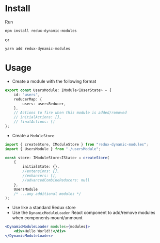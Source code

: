 # Install

Run

```
npm install redux-dynamic-modules
```

or

```
yarn add redux-dynamic-modules
```

# Usage

-   Create a module with the following format

```typescript
export const UsersModule: IModule<IUserState> = {
    id: "users",
    reducerMap: {
        users: usersReducer,
    },
    // Actions to fire when this module is added/removed
    // initialActions: [],
    // finalActions: []
};
```

-   Create a `ModuleStore`

```typescript
import { createStore, IModuleStore } from "redux-dynamic-modules";
import { UsersModule } from "./usersModule";

const store: IModuleStore<IState> = createStore(
    {
        initialState: {},
        //extensions: [],
        //enhancers: [],
        //advancedCombineReducers: null
    },
    UsersModule
    /* ...any additional modules */
);
```

-   Use like a standard Redux store
-   Use the `DynamicModuleLoader` React component to add/remove modules when components mount/unmount

```jsx
<DynamicModuleLoader modules={modules}>
    <div>Hello World!!</div>
</DynamicModuleLoader>
```
